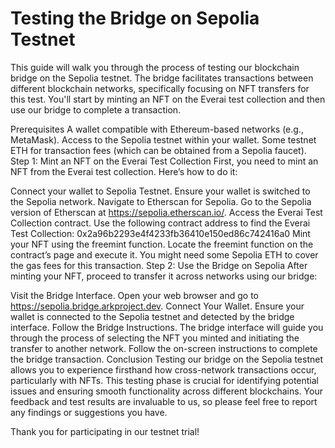 # Testing the Bridge on Sepolia Testnet

This guide will walk you through the process of testing our blockchain bridge on the Sepolia testnet. The bridge facilitates transactions between different blockchain networks, specifically focusing on NFT transfers for this test. You'll start by minting an NFT on the Everai test collection and then use our bridge to complete a transaction.

Prerequisites
A wallet compatible with Ethereum-based networks (e.g., MetaMask).
Access to the Sepolia testnet within your wallet.
Some testnet ETH for transaction fees (which can be obtained from a Sepolia faucet).
Step 1: Mint an NFT on the Everai Test Collection
First, you need to mint an NFT from the Everai test collection. Here’s how to do it:

Connect your wallet to Sepolia Testnet. Ensure your wallet is switched to the Sepolia network.
Navigate to Etherscan for Sepolia. Go to the Sepolia version of Etherscan at https://sepolia.etherscan.io/.
Access the Everai Test Collection contract. Use the following contract address to find the Everai Test Collection: 0x2a96b2293e4f4233fb36410e150ed86c742416a0
Mint your NFT using the freemint function. Locate the freemint function on the contract’s page and execute it. You might need some Sepolia ETH to cover the gas fees for this transaction.
Step 2: Use the Bridge on Sepolia
After minting your NFT, proceed to transfer it across networks using our bridge:

Visit the Bridge Interface. Open your web browser and go to https://sepolia.bridge.arkproject.dev.
Connect Your Wallet. Ensure your wallet is connected to the Sepolia testnet and detected by the bridge interface.
Follow the Bridge Instructions. The bridge interface will guide you through the process of selecting the NFT you minted and initiating the transfer to another network. Follow the on-screen instructions to complete the bridge transaction.
Conclusion
Testing our bridge on the Sepolia testnet allows you to experience firsthand how cross-network transactions occur, particularly with NFTs. This testing phase is crucial for identifying potential issues and ensuring smooth functionality across different blockchains. Your feedback and test results are invaluable to us, so please feel free to report any findings or suggestions you have.

Thank you for participating in our testnet trial!
